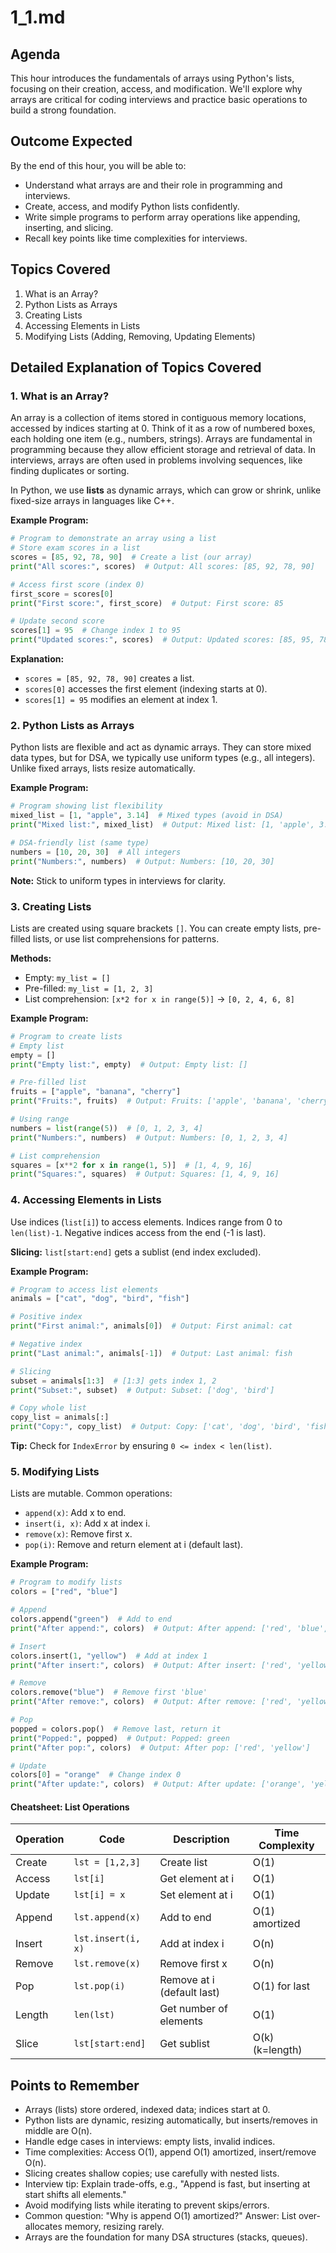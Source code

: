 # 1_1.md

## Agenda
This hour introduces the fundamentals of arrays using Python's lists, focusing on their creation, access, and modification. We'll explore why arrays are critical for coding interviews and practice basic operations to build a strong foundation.

## Outcome Expected
By the end of this hour, you will be able to:
- Understand what arrays are and their role in programming and interviews.
- Create, access, and modify Python lists confidently.
- Write simple programs to perform array operations like appending, inserting, and slicing.
- Recall key points like time complexities for interviews.

## Topics Covered
1. What is an Array?
2. Python Lists as Arrays
3. Creating Lists
4. Accessing Elements in Lists
5. Modifying Lists (Adding, Removing, Updating Elements)

## Detailed Explanation of Topics Covered

### 1. What is an Array?
An array is a collection of items stored in contiguous memory locations, accessed by indices starting at 0. Think of it as a row of numbered boxes, each holding one item (e.g., numbers, strings). Arrays are fundamental in programming because they allow efficient storage and retrieval of data. In interviews, arrays are often used in problems involving sequences, like finding duplicates or sorting.

In Python, we use **lists** as dynamic arrays, which can grow or shrink, unlike fixed-size arrays in languages like C++.

**Example Program:**
```python
# Program to demonstrate an array using a list
# Store exam scores in a list
scores = [85, 92, 78, 90]  # Create a list (our array)
print("All scores:", scores)  # Output: All scores: [85, 92, 78, 90]

# Access first score (index 0)
first_score = scores[0]
print("First score:", first_score)  # Output: First score: 85

# Update second score
scores[1] = 95  # Change index 1 to 95
print("Updated scores:", scores)  # Output: Updated scores: [85, 95, 78, 90]
```

**Explanation:**
- `scores = [85, 92, 78, 90]` creates a list.
- `scores[0]` accesses the first element (indexing starts at 0).
- `scores[1] = 95` modifies an element at index 1.

### 2. Python Lists as Arrays
Python lists are flexible and act as dynamic arrays. They can store mixed data types, but for DSA, we typically use uniform types (e.g., all integers). Unlike fixed arrays, lists resize automatically.

**Example Program:**
```python
# Program showing list flexibility
mixed_list = [1, "apple", 3.14]  # Mixed types (avoid in DSA)
print("Mixed list:", mixed_list)  # Output: Mixed list: [1, 'apple', 3.14]

# DSA-friendly list (same type)
numbers = [10, 20, 30]  # All integers
print("Numbers:", numbers)  # Output: Numbers: [10, 20, 30]
```

**Note:** Stick to uniform types in interviews for clarity.

### 3. Creating Lists
Lists are created using square brackets `[]`. You can create empty lists, pre-filled lists, or use list comprehensions for patterns.

**Methods:**
- Empty: `my_list = []`
- Pre-filled: `my_list = [1, 2, 3]`
- List comprehension: `[x*2 for x in range(5)]` → `[0, 2, 4, 6, 8]`

**Example Program:**
```python
# Program to create lists
# Empty list
empty = []
print("Empty list:", empty)  # Output: Empty list: []

# Pre-filled list
fruits = ["apple", "banana", "cherry"]
print("Fruits:", fruits)  # Output: Fruits: ['apple', 'banana', 'cherry']

# Using range
numbers = list(range(5))  # [0, 1, 2, 3, 4]
print("Numbers:", numbers)  # Output: Numbers: [0, 1, 2, 3, 4]

# List comprehension
squares = [x**2 for x in range(1, 5)]  # [1, 4, 9, 16]
print("Squares:", squares)  # Output: Squares: [1, 4, 9, 16]
```

### 4. Accessing Elements in Lists
Use indices (`list[i]`) to access elements. Indices range from 0 to `len(list)-1`. Negative indices access from the end (-1 is last).

**Slicing:** `list[start:end]` gets a sublist (end index excluded).

**Example Program:**
```python
# Program to access list elements
animals = ["cat", "dog", "bird", "fish"]

# Positive index
print("First animal:", animals[0])  # Output: First animal: cat

# Negative index
print("Last animal:", animals[-1])  # Output: Last animal: fish

# Slicing
subset = animals[1:3]  # [1:3] gets index 1, 2
print("Subset:", subset)  # Output: Subset: ['dog', 'bird']

# Copy whole list
copy_list = animals[:]
print("Copy:", copy_list)  # Output: Copy: ['cat', 'dog', 'bird', 'fish']
```

**Tip:** Check for `IndexError` by ensuring `0 <= index < len(list)`.

### 5. Modifying Lists
Lists are mutable. Common operations:
- `append(x)`: Add x to end.
- `insert(i, x)`: Add x at index i.
- `remove(x)`: Remove first x.
- `pop(i)`: Remove and return element at i (default last).

**Example Program:**
```python
# Program to modify lists
colors = ["red", "blue"]

# Append
colors.append("green")  # Add to end
print("After append:", colors)  # Output: After append: ['red', 'blue', 'green']

# Insert
colors.insert(1, "yellow")  # Add at index 1
print("After insert:", colors)  # Output: After insert: ['red', 'yellow', 'blue', 'green']

# Remove
colors.remove("blue")  # Remove first 'blue'
print("After remove:", colors)  # Output: After remove: ['red', 'yellow', 'green']

# Pop
popped = colors.pop()  # Remove last, return it
print("Popped:", popped)  # Output: Popped: green
print("After pop:", colors)  # Output: After pop: ['red', 'yellow']

# Update
colors[0] = "orange"  # Change index 0
print("After update:", colors)  # Output: After update: ['orange', 'yellow']
```

#### Cheatsheet: List Operations

| Operation       | Code                  | Description                     | Time Complexity |
|-----------------|-----------------------|---------------------------------|-----------------|
| Create          | `lst = [1,2,3]`      | Create list                     | O(1)            |
| Access          | `lst[i]`             | Get element at i                | O(1)            |
| Update          | `lst[i] = x`         | Set element at i                | O(1)            |
| Append          | `lst.append(x)`      | Add to end                      | O(1) amortized  |
| Insert          | `lst.insert(i, x)`   | Add at index i                  | O(n)            |
| Remove          | `lst.remove(x)`      | Remove first x                  | O(n)            |
| Pop             | `lst.pop(i)`         | Remove at i (default last)      | O(1) for last   |
| Length          | `len(lst)`           | Get number of elements          | O(1)            |
| Slice           | `lst[start:end]`     | Get sublist                     | O(k) (k=length) |

## Points to Remember
- Arrays (lists) store ordered, indexed data; indices start at 0.
- Python lists are dynamic, resizing automatically, but inserts/removes in middle are O(n).
- Handle edge cases in interviews: empty lists, invalid indices.
- Time complexities: Access O(1), append O(1) amortized, insert/remove O(n).
- Slicing creates shallow copies; use carefully with nested lists.
- Interview tip: Explain trade-offs, e.g., "Append is fast, but inserting at start shifts all elements."
- Avoid modifying lists while iterating to prevent skips/errors.
- Common question: "Why is append O(1) amortized?" Answer: List over-allocates memory, resizing rarely.
- Arrays are the foundation for many DSA structures (stacks, queues).